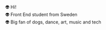 👽 Hi! </br>
👽 Front End student from Sweden </br>
👽 Big fan of dogs, dance, art, music and tech 


<!---
lrosenqv/lrosenqv is a ✨ special ✨ repository because its `README.md` (this file) appears on your GitHub profile.
You can click the Preview link to take a look at your changes.
--->
